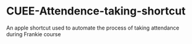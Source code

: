 # CUEE-Attendence-taking-shortcut
An apple shortcut used to automate the process of taking attendance during Frankie course
